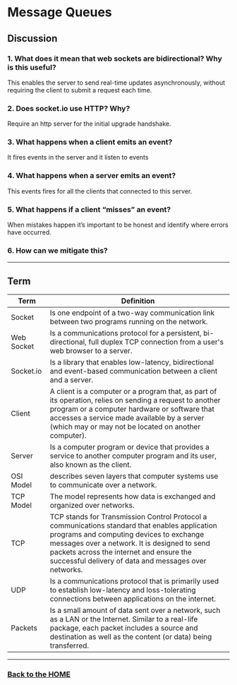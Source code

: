 # Message Queues

## Discussion

### 1. What does it mean that web sockets are bidirectional? Why is this useful?
This enables the server to send real-time updates asynchronously, without requiring the client to submit a request each time.

### 2. Does socket.io use HTTP? Why?
Require an http server for the initial upgrade handshake.

### 3. What happens when a client emits an event?
It fires events in the server and it listen to events

### 4. What happens when a server emits an event?
This events fires for all the clients that connected to this server. 

### 5. What happens if a client “misses” an event?
When mistakes happen it’s important to be honest and identify where errors have occurred.

### 6. How can we mitigate this?


___

## Term

Term | Definition
------------ | ------------
Socket |   Is one endpoint of a two-way communication link between two programs running on the network.
Web Socket   |    Is a communications protocol for a persistent, bi-directional, full duplex TCP connection from a user's web browser to a server. 
Socket.io   |   Is a library that enables low-latency, bidirectional and event-based communication between a client and a server.
Client   |   A client is a computer or a program that, as part of its operation, relies on sending a request to another program or a computer hardware or software that accesses a service made available by a server (which may or may not be located on another computer).
Server   |    Is a computer program or device that provides a service to another computer program and its user, also known as the client. 
OSI Model   |   describes seven layers that computer systems use to communicate over a network.
TCP Model   |    The model represents how data is exchanged and organized over networks.
TCP   |   TCP stands for Transmission Control Protocol a communications standard that enables application programs and computing devices to exchange messages over a network. It is designed to send packets across the internet and ensure the successful delivery of data and messages over networks.
UDP   |   Is a communications protocol that is primarily used to establish low-latency and loss-tolerating connections between applications on the internet.
Packets   |   Is a small amount of data sent over a network, such as a LAN or the Internet. Similar to a real-life package, each packet includes a source and destination as well as the content (or data) being transferred.

___








### [Back to the HOME](./README.md)